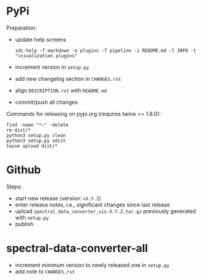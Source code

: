 PyPi
====

Preparation:

* update help screens

  `sdc-help -f markdown -o plugins -T pipeline -i README.md -l INFO -t "visualization plugins"`
  
* increment version in `setup.py`
* add new changelog section in `CHANGES.rst`
* align `DESCRIPTION.rst` with `README.md`  
* commit/push all changes

Commands for releasing on pypi.org (requires twine >= 1.8.0):

```
find -name "*~" -delete
rm dist/*
python3 setup.py clean
python3 setup.py sdist
twine upload dist/*
```


Github
======

Steps:

* start new release (version: `vX.Y.Z`)
* enter release notes, i.e., significant changes since last release
* upload `spectral_data_converter_vis-X.Y.Z.tar.gz` previously generated with `setup.py`
* publish


spectral-data-converter-all
===========================

* increment minimum version to newly released one in `setup.py`
* add note to `CHANGES.rst`
